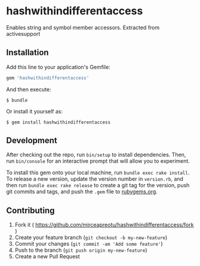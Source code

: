 # hashwithindifferentaccess

Enables string and symbol member accessors. Extracted from activesupport

## Installation

Add this line to your application's Gemfile:

```ruby
gem 'hashwithindifferentaccess'
```

And then execute:

    $ bundle

Or install it yourself as:

    $ gem install hashwithindifferentaccess

## Development

After checking out the repo, run `bin/setup` to install dependencies. Then, run `bin/console` for an interactive prompt that will allow you to experiment.

To install this gem onto your local machine, run `bundle exec rake install`. To release a new version, update the version number in `version.rb`, and then run `bundle exec rake release` to create a git tag for the version, push git commits and tags, and push the `.gem` file to [rubygems.org](https://rubygems.org).

## Contributing

1. Fork it ( https://github.com/mirceapreotu/hashwithindifferentaccess/fork )
2. Create your feature branch (`git checkout -b my-new-feature`)
3. Commit your changes (`git commit -am 'Add some feature'`)
4. Push to the branch (`git push origin my-new-feature`)
5. Create a new Pull Request